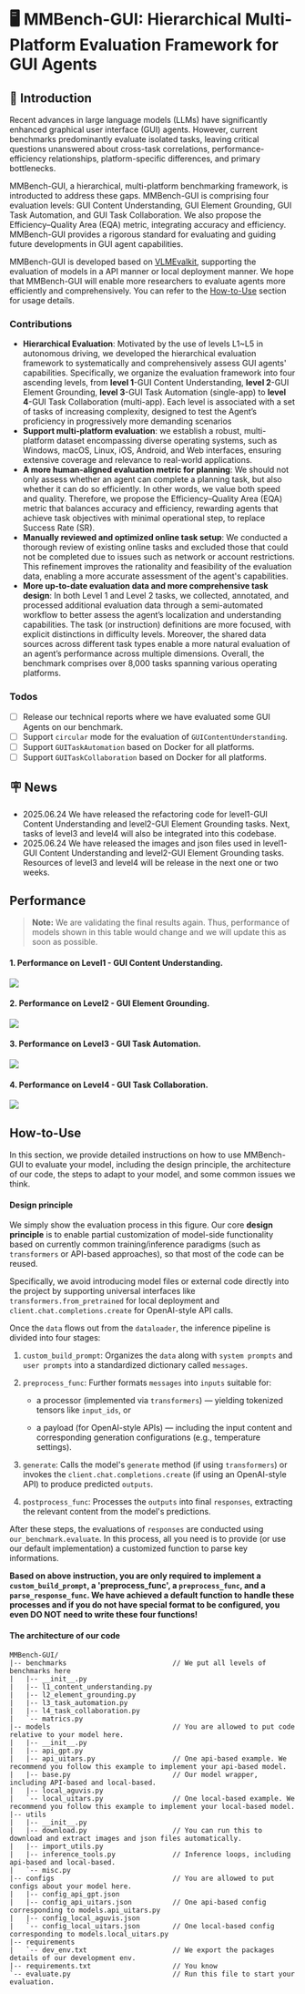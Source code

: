 # 🖥️ MMBench-GUI: Hierarchical Multi-Platform Evaluation Framework for GUI Agents

## 📖 Introduction

Recent advances in large language models (LLMs) have significantly enhanced graphical user interface (GUI) agents. However, current benchmarks predominantly evaluate isolated tasks, leaving critical questions unanswered about cross-task correlations, performance-efficiency relationships, platform-specific differences, and primary bottlenecks.

MMBench-GUI, a hierarchical, multi-platform benchmarking framework, is introducted to address these gaps. MMBench-GUI is comprising four evaluation levels: GUI Content Understanding, GUI Element Grounding, GUI Task Automation, and GUI Task Collaboration. We also propose the Efficiency–Quality Area (EQA) metric, integrating accuracy and efficiency. MMBench-GUI provides a rigorous standard for evaluating and guiding future developments in GUI agent capabilities.

MMBench-GUI is developed based on [VLMEvalkit](https://github.com/open-compass/VLMEvalKit), supporting the evaluation of models in a API manner or local deployment manner. We hope that MMBench-GUI will enable more researchers to evaluate agents more efficiently and comprehensively. You can refer to the [How-to-Use](#how-to-use) section for usage details.

### Contributions

* **Hierarchical Evaluation**: Motivated by the use of levels L1~L5 in autonomous driving, we developed the hierarchical evaluation framework to systematically and comprehensively assess GUI agents' capabilities. Specifically, we organize the evaluation framework into four ascending levels, from **level 1**-GUI Content Understanding, **level 2**-GUI Element Grounding, **level 3**-GUI Task Automation (single-app) to **level 4**-GUI Task Collaboration (multi-app). Each level is associated with a set of tasks of increasing complexity, designed to test the Agent’s proficiency in progressively more demanding scenarios
* **Support multi-platform evaluation**: we establish a robust, multi-platform dataset encompassing diverse operating systems, such as Windows, macOS, Linux, iOS, Android, and Web interfaces, ensuring extensive coverage and relevance to real-world applications.
* **A more human-aligned evaluation metric for planning**: We should not only assess whether an agent can complete a planning task, but also whether it can do so efficiently. In other words, we value both speed and quality. Therefore, we propose the Efficiency–Quality Area (EQA) metric that balances accuracy and efficiency, rewarding agents that achieve task objectives with minimal operational step, to replace  Success Rate (SR).
* **Manually reviewed and optimized online task setup**: We conducted a thorough review of existing online tasks and excluded those that could not be completed due to issues such as network or account restrictions. This refinement improves the rationality and feasibility of the evaluation data, enabling a more accurate assessment of the agent's capabilities.
* **More up-to-date evaluation data and more comprehensive task design**: In both Level 1 and Level 2 tasks, we collected, annotated, and processed additional evaluation data through a semi-automated workflow to better assess the agent’s localization and understanding capabilities. The task (or instruction) definitions are more focused, with explicit distinctions in difficulty levels. Moreover, the shared data sources across different task types enable a more natural evaluation of an agent’s performance across multiple dimensions. Overall, the benchmark comprises over 8,000 tasks spanning various operating platforms.

### Todos

* [ ] Release our technical reports where we have evaluated some GUI Agents on our benchmark.
* [ ] Support `circular` mode for the evaluation of `GUIContentUnderstanding`.
* [ ] Support `GUITaskAutomation` based on Docker for all platforms.
* [ ] Support `GUITaskCollaboration` based on Docker for all platforms.

## 🪧 News

* 2025.06.24 We have released the refactoring code for level1-GUI Content Understanding and level2-GUI Element Grounding tasks. Next, tasks of level3 and level4 will also be integrated into this codebase.
* 2025.06.24 We have released the images and json files used in level1-GUI Content Understanding and level2-GUI Element Grounding tasks. Resources of level3 and level4 will be release in the next one or two weeks.

## Performance

> **Note:** We are validating the final results again. Thus, performance of models shown in this table would change and we will update this as soon as possible.

#### 1. Performance on Level1 - GUI Content Understanding.

![](./assets/level1.png)

#### 2. Performance on Level2 - GUI Element Grounding.

![](./assets/level2.png)

#### 3. Performance on Level3 - GUI Task Automation.

![](./assets/level3.png)

#### 4. Performance on Level4 - GUI Task Collaboration.

![](./assets/level4.png)

## How-to-Use

In this section, we provide detailed instructions on how to use MMBench-GUI to evaluate your model, including the design principle, the architecture of our code, the steps to adapt to your model, and some common issues we think. 

#### Design principle

We simply show the evaluation process in this figure. Our core **design principle** is to enable partial customization of model-side functionality based on currently common training/inference paradigms (such as `transformers` or API-based approaches), so that most of the code can be reused.

Specifically, we avoid introducing model files or external code directly into the project by supporting universal interfaces like `transformers.from_pretrained` for local deployment and `client.chat.completions.create` for OpenAI-style API calls.

Once the `data` flows out from the `dataloader`, the inference pipeline is divided into four stages:

1. `custom_build_prompt`: Organizes the `data` along with `system prompts` and `user prompts` into a standardized dictionary called `messages`.

2. `preprocess_func`: Further formats `messages` into `inputs` suitable for:

    - a processor (implemented via `transformers`) — yielding tokenized tensors like `input_ids`, or

    - a payload (for OpenAI-style APIs) — including the input content and corresponding generation configurations (e.g., temperature settings).

3. `generate`: Calls the model's `generate` method (if using `transformers`) or invokes the `client.chat.completions.create` (if using an OpenAI-style API) to produce predicted `outputs`.

4. `postprocess_func`: Processes the `outputs` into final `responses`, extracting the relevant content from the model's predictions.

After these steps, the evaluations of `responses` are conducted using `our_benchmark.evaluate`. In this process, all you need is to provide (or use our default implementation) a customized function to parse key informations.

**Based on above instruction, you are only required to implement a `custom_build_prompt`, a 'preprocess_func', a `preprocess_func`, and a `parse_response_func`. We have achieved a default function to handle these processes and if you do not have special format to be configured, you even DO NOT need to write these four functions!**

#### The architecture of our code

```text
MMBench-GUI/
|-- benchmarks                          // We put all levels of benchmarks here
|   |-- __init__.py
|   |-- l1_content_understanding.py
|   |-- l2_element_grounding.py
|   |-- l3_task_automation.py
|   |-- l4_task_collaboration.py
|   `-- matrics.py
|-- models                              // You are allowed to put code relative to your model here.
|   |-- __init__.py
|   |-- api_gpt.py
|   |-- api_uitars.py                   // One api-based example. We recommend you follow this example to implement your api-based model.
|   |-- base.py                         // Our model wrapper, including API-based and local-based.
|   |-- local_aguvis.py
|   `-- local_uitars.py                 // One local-based example. We recommend you follow this example to implement your local-based model.
|-- utils
|   |-- __init__.py
|   |-- download.py                     // You can run this to download and extract images and json files automatically.
|   |-- import_utils.py
|   |-- inference_tools.py              // Inference loops, including api-based and local-based.
|   `-- misc.py
|-- configs                             // You are allowed to put configs about your model here.
|   |-- config_api_gpt.json
|   |-- config_api_uitars.json          // One api-based config corresponding to models.api_uitars.py
|   |-- config_local_aguvis.json
|   `-- config_local_uitars.json        // One local-based config corresponding to models.local_uitars.py
|-- requirements
|   `-- dev_env.txt                     // We export the packages details of our development env.
|-- requirements.txt                    // You know
`-- evaluate.py                         // Run this file to start your evaluation.


```
